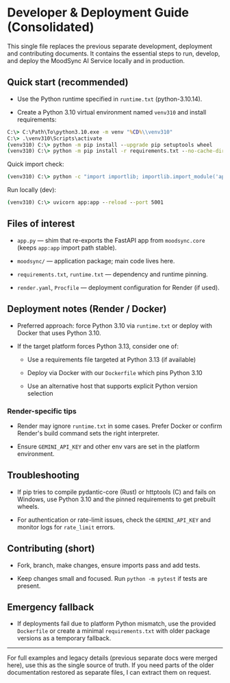 
# Developer & Deployment Guide (Consolidated)

This single file replaces the previous separate development, deployment and contributing documents. It contains the essential steps to run, develop, and deploy the MoodSync AI Service locally and in production.

## Quick start (recommended)

 - Use the Python runtime specified in `runtime.txt` (python-3.10.14).

 - Create a Python 3.10 virtual environment named `venv310` and install requirements:

 ```cmd
 C:\> C:\Path\To\python3.10.exe -m venv "%CD%\\venv310"
 C:\> .\venv310\Scripts\activate
 (venv310) C:\> python -m pip install --upgrade pip setuptools wheel
 (venv310) C:\> python -m pip install -r requirements.txt --no-cache-dir
 ```

 Quick import check:

 ```cmd
 (venv310) C:\> python -c "import importlib; importlib.import_module('app'); print('APP IMPORT OK')"
 ```

 Run locally (dev):

 ```cmd
 (venv310) C:\> uvicorn app:app --reload --port 5001
 ```

## Files of interest

 - `app.py` — shim that re-exports the FastAPI app from `moodsync.core` (keeps `app:app` import path stable).

 - `moodsync/` — application package; main code lives here.

 - `requirements.txt`, `runtime.txt` — dependency and runtime pinning.

 - `render.yaml`, `Procfile` — deployment configuration for Render (if used).

## Deployment notes (Render / Docker)

 - Preferred approach: force Python 3.10 via `runtime.txt` or deploy with Docker that uses Python 3.10.

 - If the target platform forces Python 3.13, consider one of:

   - Use a requirements file targeted at Python 3.13 (if available)

   - Deploy via Docker with our `Dockerfile` which pins Python 3.10

   - Use an alternative host that supports explicit Python version selection

### Render-specific tips

 - Render may ignore `runtime.txt` in some cases. Prefer Docker or confirm Render's build command sets the right interpreter.

 - Ensure `GEMINI_API_KEY` and other env vars are set in the platform environment.

## Troubleshooting

 - If pip tries to compile pydantic-core (Rust) or httptools (C) and fails on Windows, use Python 3.10 and the pinned requirements to get prebuilt wheels.

 - For authentication or rate-limit issues, check the `GEMINI_API_KEY` and monitor logs for `rate_limit` errors.

## Contributing (short)

 - Fork, branch, make changes, ensure imports pass and add tests.

 - Keep changes small and focused. Run `python -m pytest` if tests are present.

## Emergency fallback

 - If deployments fail due to platform Python mismatch, use the provided `Dockerfile` or create a minimal `requirements.txt` with older package versions as a temporary fallback.

---

For full examples and legacy details (previous separate docs were merged here), use this as the single source of truth. If you need parts of the older documentation restored as separate files, I can extract them on request.
